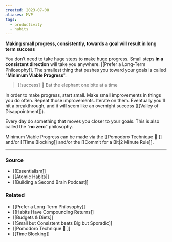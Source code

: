 ```yaml
---
created: 2023-07-08
aliases: MVP
tags:
  - productivity
  - habits
---
```

**Making small progress, consistently, towards a goal will result in long term success**

You don’t need to take huge steps to make huge progress. Small steps **in a consistent direction** will take you anywhere. [[Prefer a Long-Term Philosophy]]. The smallest thing that pushes you toward your goals is called "**Minimum Viable Progress**".

> [!success] 🐘 Eat the elephant one bite at a time 

In order to make progress, start small. Make small improvements in things you do often. Repeat those improvements. Iterate on them. Eventually you'll hit a breakthrough, and it will seem like an overnight success ([[Valley of Disappointment]]).

Every day do something that moves you closer to your goals. This is also called the “**no zero**” philosophy.

Minimum Viable Progress can be made via the [[Pomodoro Technique 🍅 ]] and/or [[Time Blocking]] and/or the [[Commit for a Bit|2 Minute Rule]]. 

---

### Source
- [[Essentialism]]
- [[Atomic Habits]]
- [[Building a Second Brain Podcast]]

### Related
- [[Prefer a Long-Term Philosophy]]
- [[Habits Have Compounding Returns]]
- [[Budgets & Diets]] 
- [[Small but Consistent beats Big but Sporadic]] 
- [[Pomodoro Technique 🍅 ]] 
- [[Time Blocking]]